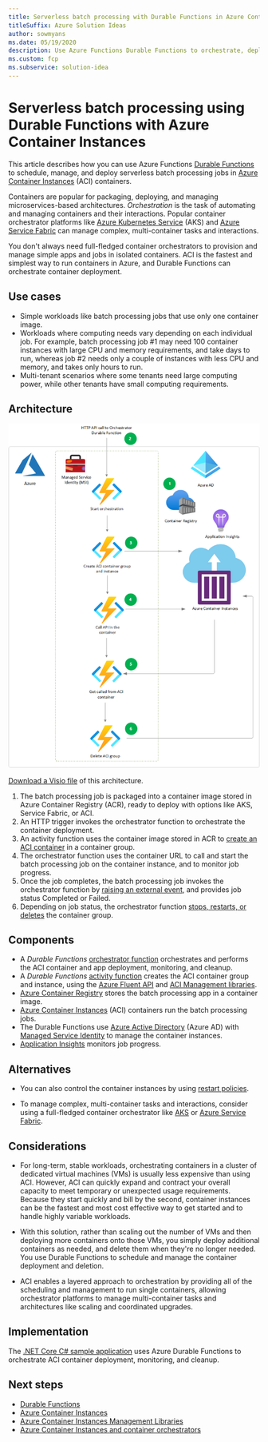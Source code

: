 ```yaml
---
title: Serverless batch processing with Durable Functions in Azure Container Instances
titleSuffix: Azure Solution Ideas
author: sowmyans
ms.date: 05/19/2020
description: Use Azure Functions Durable Functions to orchestrate, deploy, and run serverless batch processing jobs in Azure Container Instances (ACI) containers.
ms.custom: fcp
ms.subservice: solution-idea
---
```

# Serverless batch processing using Durable Functions with Azure Container Instances

This article describes how you can use Azure Functions [Durable Functions](https://docs.microsoft.com/azure/azure-functions/durable/durable-functions-overview) to schedule, manage, and deploy serverless batch processing jobs in [Azure Container Instances](https://docs.microsoft.com/azure/container-instances/container-instances-overview) (ACI) containers.

Containers are popular for packaging, deploying, and managing microservices-based architectures. *Orchestration* is the task of automating and managing containers and their interactions. Popular container orchestrator platforms like [Azure Kubernetes Service](https://azure.microsoft.com/services/kubernetes-service/) (AKS) and [Azure Service Fabric](https://azure.microsoft.com/services/service-fabric/) can manage complex, multi-container tasks and interactions.

You don't always need full-fledged container orchestrators to provision and manage simple apps and jobs in isolated containers. ACI is the fastest and simplest way to run containers in Azure, and Durable Functions can orchestrate container deployment.

## Use cases
- Simple workloads like batch processing jobs that use only one container image.
- Workloads where computing needs vary depending on each individual job. For example, batch processing job #1 may need 100 container instances with large CPU and memory requirements, and take days to run, whereas job #2 needs only a couple of instances with less CPU and memory, and takes only hours to run. 
- Multi-tenant scenarios where some tenants need large computing power, while other tenants have small computing requirements.

## Architecture

![Durable Functions orchestration of Container Instances](../media/durable-function-container.png)

[Download a Visio file](https://archcenter.blob.core.windows.net/cdn/Durable_Func_ACI.vsdx) of this architecture.

1. The batch processing job is packaged into a container image stored in Azure Container Registry (ACR), ready to deploy with options like AKS, Service Fabric, or ACI.
1. An HTTP trigger invokes the orchestrator function to orchestrate the container deployment.
1. An activity function uses the container image stored in ACR to [create an ACI container](https://docs.microsoft.com/rest/api/storageservices/create-container) in a container group.
1. The orchestrator function uses the container URL to call and start the batch processing job on the container instance, and to monitor job progress.
1. Once the job completes, the batch processing job invokes the orchestrator function by [raising an external event](https://docs.microsoft.com/azure/azure-functions/durable/durable-functions-external-events), and provides job status Completed or Failed.
1. Depending on job status, the orchestrator function [stops, restarts, or deletes](https://docs.microsoft.com/azure/container-instances/container-instances-stop-start) the container group.

## Components

- A *Durable Functions* [orchestrator function](https://docs.microsoft.com/azure/azure-functions/durable/durable-functions-types-features-overview#orchestrator-functions) orchestrates and performs the ACI container and app deployment, monitoring, and cleanup.
- A *Durable Functions* [activity function](https://docs.microsoft.com/azure/azure-functions/durable/durable-functions-types-features-overview#activity-functions) creates the ACI container group and instance, using the [Azure Fluent API](https://github.com/Azure/azure-libraries-for-net) and [ACI Management libraries](https://docs.microsoft.com/dotnet/api/overview/azure/containerinstance?view=azure-dotnet).
- [Azure Container Registry](https://docs.microsoft.com/azure/container-registry/) stores the batch processing app in a container image.
- [Azure Container Instances](https://azure.microsoft.com/services/container-instances/) (ACI) containers run the batch processing jobs.
- The Durable Functions use [Azure Active Directory](https://azure.microsoft.com/services/active-directory/) (Azure AD) with [Managed Service Identity](https://docs.microsoft.com/azure/active-directory/managed-identities-azure-resources/overview) to manage the container instances.
- [Application Insights](https://docs.microsoft.com/azure/azure-monitor/app/app-insights-overview) monitors job progress.

## Alternatives

- You can also control the container instances by using [restart policies](https://docs.microsoft.com/azure/container-instances/container-instances-restart-policy).

- To manage complex, multi-container tasks and interactions, consider using a full-fledged container orchestrator like [AKS](https://azure.microsoft.com/services/kubernetes-service/) or [Azure Service Fabric](https://azure.microsoft.com/services/service-fabric/).

## Considerations

- For long-term, stable workloads, orchestrating containers in a cluster of dedicated virtual machines (VMs) is usually less expensive than using ACI. However, ACI can quickly expand and contract your overall capacity to meet temporary or unexpected usage requirements. Because they start quickly and bill by the second, container instances can be the fastest and most cost effective way to get started and to handle highly variable workloads. 

- With this solution, rather than scaling out the number of VMs and then deploying more containers onto those VMs, you simply deploy additional containers as needed, and delete them when they're no longer needed. You use Durable Functions to schedule and manage the container deployment and deletion.

- ACI enables a layered approach to orchestration by providing all of the scheduling and management to run single containers, allowing orchestrator platforms to manage multi-container tasks and architectures like scaling and coordinated upgrades.

## Implementation

The [.NET Core C# sample application](https://github.com/sowsan/az-func-aci) uses Azure Durable Functions to orchestrate ACI container deployment, monitoring, and cleanup.

## Next steps

- [Durable Functions](https://docs.microsoft.com/azure/azure-functions/durable/durable-functions-overview?tabs=csharp)
- [Azure Container Instances](https://docs.microsoft.com/azure/container-instances/container-instances-overview)
- [Azure Container Instances Management Libraries](https://docs.microsoft.com/dotnet/api/overview/azure/containerinstance?view=azure-dotnet)
- [Azure Container Instances and container orchestrators](https://docs.microsoft.com/azure/container-instances/container-instances-orchestrator-relationship)
